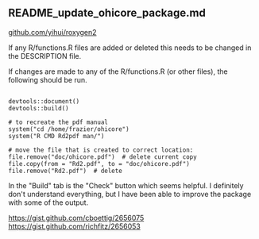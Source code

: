 ## README_update_ohicore_package.md

[github.com/yihui/roxygen2](https://github.com/yihui/roxygen2#running)

If any R/functions.R files are added or deleted this needs to be changed in the DESCRIPTION file.

If changes are made to any of the R/functions.R (or other files), the following should be run.

```

devtools::document()
devtools::build()

# to recreate the pdf manual
system("cd /home/frazier/ohicore")
system("R CMD Rd2pdf man/")

# move the file that is created to correct location:
file.remove("doc/ohicore.pdf")  # delete current copy
file.copy(from = "Rd2.pdf", to = "doc/ohicore.pdf")
file.remove("Rd2.pdf")  # delete 
```
In the "Build" tab is the "Check" button which seems helpful. I definitely don't understand everything, but I have been able to improve the package with some of the output.

https://gist.github.com/cboettig/2656075
https://gist.github.com/richfitz/2656053

 